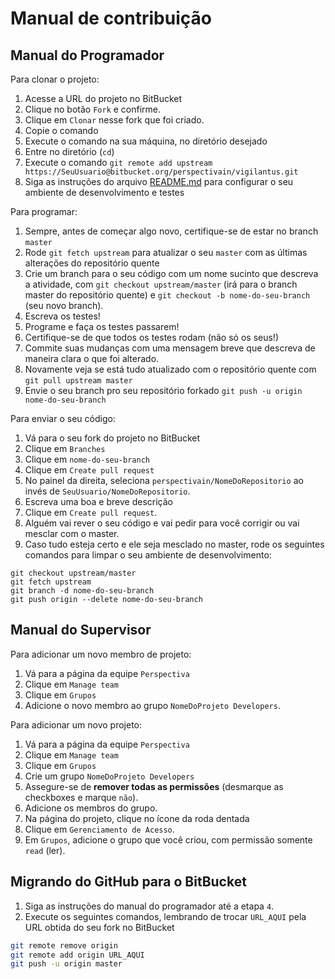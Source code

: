 Manual de contribuição
======================

## Manual do Programador

Para clonar o projeto:

1. Acesse a URL do projeto no BitBucket
2. Clique no botão `Fork` e confirme.
3. Clique em `Clonar` nesse fork que foi criado.
4. Copie o comando
5. Execute o comando na sua máquina, no diretório desejado
6. Entre no diretório (`cd`)
7. Execute o comando `git remote add upstream https://SeuUsuario@bitbucket.org/perspectivain/vigilantus.git`
6. Siga as instruções do arquivo [README.md](README.md) para configurar o seu ambiente de desenvolvimento e testes

Para programar:

1. Sempre, antes de começar algo novo, certifique-se de estar no branch `master`
2. Rode `git fetch upstream` para atualizar o seu `master` com as últimas alterações do repositório quente
3. Crie um branch para o seu código com um nome sucinto que descreva a atividade, com `git checkout upstream/master` (irá para o branch master do repositório quente) e `git checkout -b nome-do-seu-branch` (seu novo branch).
4. Escreva os testes!
5. Programe e faça os testes passarem!
6. Certifique-se de que todos os testes rodam (não só os seus!)
7. Commite suas mudanças com uma mensagem breve que descreva de maneira clara o que foi alterado.
8. Novamente veja se está tudo atualizado com o repositório quente com `git pull upstream master`
9. Envie o seu branch pro seu repositório forkado `git push -u origin nome-do-seu-branch`

Para enviar o seu código:

1. Vá para o seu fork do projeto no BitBucket
2. Clique em `Branches`
3. Clique em `nome-do-seu-branch`
4. Clique em `Create pull request`
5. No painel da direita, seleciona `perspectivain/NomeDoRepositorio` ao invés de `SeuUsuario/NomeDoRepositorio`.
6. Escreva uma boa e breve descrição
7. Clique em `Create pull request`.
8. Alguém vai rever o seu código e vai pedir para você corrigir ou vai mesclar com o master.
9. Caso tudo esteja certo e ele seja mesclado no master, rode os seguintes comandos para limpar o seu ambiente de desenvolvimento:

```
git checkout upstream/master
git fetch upstream
git branch -d nome-do-seu-branch
git push origin --delete nome-do-seu-branch
```

## Manual do Supervisor

Para adicionar um novo membro de projeto:

1. Vá para a página da equipe `Perspectiva`
2. Clique em `Manage team`
3. Clique em `Grupos`
4. Adicione o novo membro ao grupo `NomeDoProjeto Developers`.

Para adicionar um novo projeto:

1. Vá para a página da equipe `Perspectiva`
2. Clique em `Manage team`
3. Clique em `Grupos`
4. Crie um grupo `NomeDoProjeto Developers`
5. Assegure-se de **remover todas as permissões** (desmarque as checkboxes e marque `não`).
6. Adicione os membros do grupo.
7. Na página do projeto, clique no ícone da roda dentada
8. Clique em `Gerenciamento de Acesso`.
9. Em `Grupos`, adicione o grupo que você criou, com permissão somente `read` (ler).

## Migrando do GitHub para o BitBucket

1. Siga as instruções do manual do programador até a etapa `4`.
2. Execute os seguintes comandos, lembrando de trocar `URL_AQUI` pela URL obtida do seu fork no BitBucket

```bash
git remote remove origin
git remote add origin URL_AQUI
git push -u origin master
```